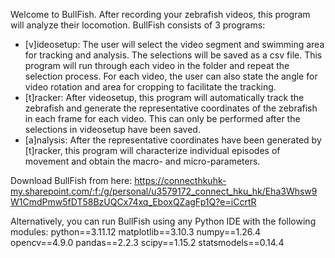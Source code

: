 Welcome to BullFish. After recording your zebrafish videos, this program will analyze their locomotion.
BullFish consists of 3 programs:
- [v]ideosetup: The user will select the video segment and swimming area for tracking and analysis.
                The selections will be saved as a csv file.
                This program will run through each video in the folder and repeat the selection process.
                For each video, the user can also state the angle for video rotation and area for
                cropping to facilitate the tracking.
- [t]racker: After videosetup, this program will automatically track the zebrafish and generate the
             representative coordinates of the zebrafish in each frame for each video.
             This can only be performed after the selections in videosetup have been saved.
- [a]nalysis: After the representative coordinates have been generated by [t]racker, this program will
              characterize individual episodes of movement and obtain the macro- and micro-parameters.

Download BullFish from here:
https://connecthkuhk-my.sharepoint.com/:f:/g/personal/u3579172_connect_hku_hk/Eha3Whsw9W1CmdPmw5fDT58BzUQCx74xq_EboxQZagFp1Q?e=iCcrtR

Alternatively, you can run BullFish using any Python IDE with the following modules:
python==3.11.12
matplotlib==3.10.3
numpy==1.26.4
opencv==4.9.0
pandas==2.2.3
scipy==1.15.2
statsmodels==0.14.4
